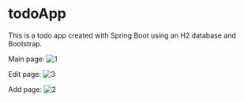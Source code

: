 # todoApp

This is a todo app created with Spring Boot using an H2 database and Bootstrap.

Main page:
![1](https://user-images.githubusercontent.com/68740477/189733022-a53bc164-4c23-4db4-b884-f05c03b01159.PNG)

Edit page:
![3](https://user-images.githubusercontent.com/68740477/189733217-99e8f81f-5749-45ae-8a50-6a96c90c804d.PNG)


Add page:
![2](https://user-images.githubusercontent.com/68740477/189733173-93e924d4-6f96-476e-ae9f-55af5aae0cd2.PNG)

